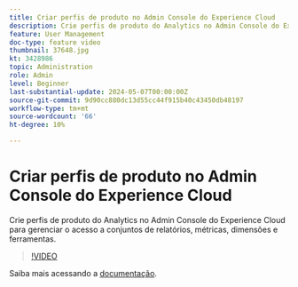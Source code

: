```yaml
---
title: Criar perfis de produto no Admin Console do Experience Cloud
description: Crie perfis de produto do Analytics no Admin Console do Experience Cloud para gerenciar o acesso a conjuntos de relatórios, métricas, dimensões e ferramentas.
feature: User Management
doc-type: feature video
thumbnail: 37648.jpg
kt: 3428986
topic: Administration
role: Admin
level: Beginner
last-substantial-update: 2024-05-07T00:00:00Z
source-git-commit: 9d90cc880dc13d55cc44f915b40c43450db48197
workflow-type: tm+mt
source-wordcount: '66'
ht-degree: 10%

---
```


# Criar perfis de produto no Admin Console do Experience Cloud

Crie perfis de produto do Analytics no Admin Console do Experience Cloud para gerenciar o acesso a conjuntos de relatórios, métricas, dimensões e ferramentas.

>[!VIDEO](https://video.tv.adobe.com/v/3428986/?learn=on)

Saiba mais acessando a [documentação](https://experienceleague.adobe.com/en/docs/analytics/admin/admin-console/permissions/product-profile).
